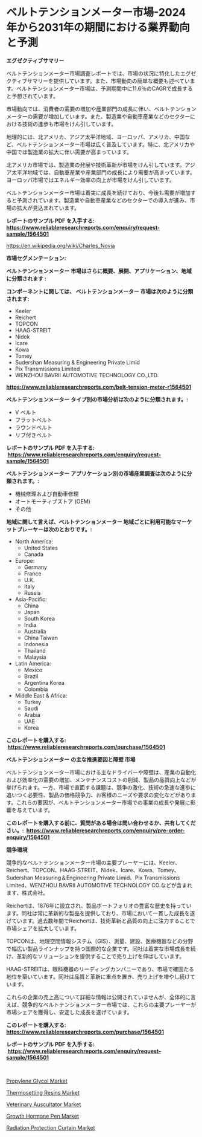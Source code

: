 <p><h1>ベルトテンションメーター市場-2024年から2031年の期間における業界動向と予測</h1></p><p><strong>エグゼクティブサマリー</strong></p>
<p><p>ベルトテンションメーター市場調査レポートでは、市場の状況に特化したエグゼクティブサマリーを提供しています。また、市場動向の簡単な概要も述べています。ベルトテンションメーター市場は、予測期間中に11.6％のCAGRで成長すると予想されています。</p><p>市場動向では、消費者の需要の増加や産業部門の成長に伴い、ベルトテンションメーターの需要が増加しています。また、製造業や自動車産業などのセクターにおける技術の進歩も市場をけん引しています。</p><p>地理的には、北アメリカ、アジア太平洋地域、ヨーロッパ、アメリカ、中国など、ベルトテンションメーター市場は広く普及しています。特に、北アメリカや中国では製造業の拡大に伴い需要が高まっています。</p><p>北アメリカ市場では、製造業の発展や技術革新が市場をけん引しています。アジア太平洋地域では、自動車産業や産業部門の成長により需要が高まっています。ヨーロッパ市場ではエネルギー効率の向上が市場をけん引しています。</p><p>ベルトテンションメーター市場は着実に成長を続けており、今後も需要が増加すると予測されています。製造業や自動車産業などのセクターでの導入が進み、市場の拡大が見込まれています。</p></p>
<p><strong>レポートのサンプル PDF を入手する: <a href="https://www.reliableresearchreports.com/enquiry/request-sample/1564501">https://www.reliableresearchreports.com/enquiry/request-sample/1564501</a></strong></p>
<p><a href="https://en.wikipedia.org/wiki/Charles_Novia">https://en.wikipedia.org/wiki/Charles_Novia</a></p>
<p><strong>市場セグメンテーション:</strong></p>
<p><strong> ベルトテンションメーター 市場はさらに概要、展開、アプリケーション、地域に分類されます :</strong></p>
<p><strong>コンポーネントに関しては、 ベルトテンションメーター 市場は次のように分類されます: &nbsp;</strong></p>
<p><ul><li>Keeler</li><li>Reichert</li><li>TOPCON</li><li>HAAG-STREIT</li><li>Nidek</li><li>Icare</li><li>Kowa</li><li>Tomey</li><li>Sudershan Measuring & Engineering Private Limid</li><li>Pix Transmissions Limited</li><li>WENZHOU BAVRII AUTOMOTIVE TECHNOLOGY CO.,LTD.</li></ul></p>
<p><strong><a href="https://www.reliableresearchreports.com/belt-tension-meter-r1564501">https://www.reliableresearchreports.com/belt-tension-meter-r1564501</a></strong></p>
<p><strong> ベルトテンションメーター タイプ別の市場分析は次のように分類されます。:</strong></p>
<p><ul><li>V ベルト</li><li>フラットベルト</li><li>ラウンドベルト</li><li>リブ付きベルト</li></ul></p>
<p><strong>レポートのサンプル PDF を入手する: &nbsp;<a href="https://www.reliableresearchreports.com/enquiry/request-sample/1564501">https://www.reliableresearchreports.com/enquiry/request-sample/1564501</a></strong></p>
<p><strong> ベルトテンションメーター アプリケーション別の市場産業調査は次のように分類されます。:</strong></p>
<p><ul><li>機械修理および自動車修理</li><li>オートモーティブストア (OEM)</li><li>その他</li></ul></p>
<p><strong>地域に関して言えば、ベルトテンションメーター 地域ごとに利用可能なマーケットプレーヤーは次のとおりです。:</strong></p>
<p><ul>
    <li>
        North America:
        <ul>
            <li>United States</li>
            <li>Canada</li>
        </ul>
    </li>
    <li>
        Europe:
        <ul>
            <li>Germany</li>
            <li>France</li>
            <li>U.K.</li>
            <li>Italy</li>
            <li>Russia</li>
        </ul>
    </li>
    <li>
        Asia-Pacific:
        <ul>
            <li>China</li>
            <li>Japan</li>
            <li>South Korea</li>
            <li>India</li>
            <li>Australia</li>
            <li>China Taiwan</li>
            <li>Indonesia</li>
            <li>Thailand</li>
            <li>Malaysia</li>
        </ul>
    </li>
    <li>
        Latin America:
        <ul>
            <li>Mexico</li>
            <li>Brazil</li>
            <li>Argentina Korea</li>
            <li>Colombia</li>
        </ul>
    </li>
    <li>
        Middle East & Africa:
        <ul>
            <li>Turkey</li>
            <li>Saudi</li>
            <li>Arabia</li>
            <li>UAE</li>
            <li>Korea</li>
        </ul>
    </li>
    </ul></p>
<p><strong>このレポートを購入する: &nbsp;<a href="https://www.reliableresearchreports.com/purchase/1564501">https://www.reliableresearchreports.com/purchase/1564501</a></strong></p>
<p><strong>ベルトテンションメーター の主な推進要因と障壁 市場</strong></p>
<p><p>ベルトテンションメーター市場における主なドライバーや障壁は、産業の自動化および効率化の需要の増加、メンテナンスコストの削減、製品の品質向上などが挙げられます。一方、市場で直面する課題は、競争の激化、技術の急速な進歩に追いつく必要性、製品の価格競争力、お客様のニーズや要求の変化などがあります。これらの要因が、ベルトテンションメーター市場での事業の成長や発展に影響を与えています。</p></p>
<p><strong>このレポートを購入する前に、質問がある場合は問い合わせるか、共有してください。:&nbsp; <a href="https://www.reliableresearchreports.com/enquiry/pre-order-enquiry/1564501">https://www.reliableresearchreports.com/enquiry/pre-order-enquiry/1564501</a></strong></p>
<p><strong>競争環境</strong></p>
<p><p>競争的なベルトテンションメーター市場の主要プレーヤーには、Keeler、Reichert、TOPCON、HAAG-STREIT、Nidek、Icare、Kowa、Tomey、Sudershan Measuring＆Engineering Private Limid、Pix Transmissions Limited、WENZHOU BAVRII AUTOMOTIVE TECHNOLOGY CO.などが含まれます、株式会社。</p><p>Reichertは、1876年に設立され、製品ポートフォリオの豊富な歴史を持っています。同社は常に革新的な製品を提供しており、市場において一貫した成長を遂げています。過去数年間でReichertは、技術革新と品質の向上に注力することで市場シェアを拡大しています。</p><p>TOPCONは、地理空間情報システム（GIS）、測量、建設、医療機器などの分野で幅広い製品ラインナップを持つ国際的な企業です。同社は着実な市場成長を続け、革新的なソリューションを提供することで売り上げを伸ばしています。</p><p>HAAG-STREITは、眼科機器のリーディングカンパニーであり、市場で確固たる地位を築いています。同社は品質と革新に重点を置き、売り上げを増やし続けています。</p><p>これらの企業の売上高について詳細な情報は公開されていませんが、全体的に言えば、競争的なベルトテンションメーター市場では、これらの主要プレーヤーが市場シェアを獲得し、安定した成長を遂げています。</p></p>
<p><strong>このレポートを購入する: &nbsp; <a href="https://www.reliableresearchreports.com/purchase/1564501">https://www.reliableresearchreports.com/purchase/1564501</a></strong></p>
<p><strong>レポートのサンプル PDF を入手する: &nbsp;<a href="https://www.reliableresearchreports.com/enquiry/request-sample/1564501">https://www.reliableresearchreports.com/enquiry/request-sample/1564501</a></strong><strong></strong></p>
<p>&nbsp;</p>
<p><p><a href="https://medium.com/@max.sanderson5645/insights-into-the-propylene-glycol-market-size-which-is-expanding-with-a-10-4-9078f909350f">Propylene Glycol Market</a></p><p><a href="https://medium.com/@carlahoustonh51/thermosetting-resins-market-share-and-new-trends-analysis-by-its-type-application-end-use-and-47f879132db6">Thermosetting Resins Market</a></p><p><a href="https://github.com/ValentineMike02/Market-Research-Report-List-1/blob/main/veterinary-auscultator-market.md">Veterinary Auscultator Market</a></p><p><a href="https://issuu.com/reportprime-2/docs/growth-hormone-pen-market-size-2030.pptx">Growth Hormone Pen Market</a></p><p><a href="https://github.com/staberhelen84/Market-Research-Report-List-1/blob/main/radiation-protection-curtain-market.md">Radiation Protection Curtain Market</a></p></p>